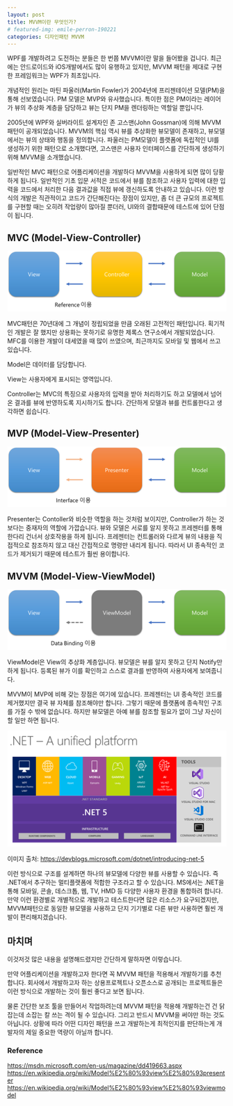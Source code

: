 ```yaml
---
layout: post
title: MVVM이란 무엇인가?
# featured-img: emile-perron-190221
categories: 디자인패턴 MVVM
---
```


WPF를 개발하려고 도전하는 분들은 한 번쯤 MVVM이란 말을 들어봤을 겁니다. 최근에는 안드로이드와 iOS개발에서도 많이 유행하고 있지만, MVVM 패턴을 제대로 구현한 프레임워크는 WPF가 최초입니다.

개념적인 원리는 마틴 파울러(Martin Fowler)가 2004년에 프리젠테이션 모델(PM)을 통해 선보였습니다. PM 모델은 MVP와 유사했습니다. 특이한 점은 PM이라는 레이어가 뷰의 추상화 계층을 담당하고 뷰는 단지 PM을 렌더링하는 역할일 뿐입니다.

2005년에 WPF와 실버라이트 설계자인 존 고스맨(John Gossman)에 의해 MVVM 패턴이 공개되었습니다. MVVM의 핵심 역시 뷰를 추상화한 뷰모델이 존재하고, 뷰모델에서는 뷰의 상태와 행동을 정의합니다. 파울러는 PM모델이 플랫폼에 독립적인 UI를 생성하기 위한 패턴으로 소개했다면, 고스맨은 사용자 인터페이스를 간단하게 생성하기 위해 MVVM을 소개했습니다.

일반적인 MVC 패턴으로 어플리케이션을 개발하다 MVVM을 사용하게 되면 많이 당황하게 됩니다. 일반적인 기초 입문 서적은 코드에서 뷰를 참조하고 사용자 입력에 대한 입력을 코드에서 처리한 다음 결과값을 직접 뷰에 갱신하도록 안내하고 있습니다. 이런 방식의 개발은 직관적이고 코드가 간단해진다는 장점이 있지만, 좀 더 큰 규모의 프로젝트를 구현할 때는 오히려 작업량이 많아질 뿐더러, UI와의 결합때문에 테스트에 있어 단점이 됩니다.

## MVC (Model-View-Controller)

![MVC Pattern][mvc]

[mvc]: /assets/img/posts/MvcPattern.png "MVC Pattern"

MVC패턴은 70년대에 그 개념이 정립되었을 만큼 오래된 고전적인 패턴입니다. 획기적인 개발은 잘 했지만 상용화는 못하기로 유명한 제록스 연구소에서 개발되었습니다. MFC를 이용한 개발이 대세였을 때 많이 쓰였으며, 최근까지도 모바일 및 웹에서 쓰고 있습니다.

Model은 데이터를 담당합니다.

View는 사용자에게 표시되는 영역입니다.

Controller는 MVC의 특징으로 사용자의 입력을 받아 처리하기도 하고 모델에서 넘어온 결과를 뷰에 반영하도록 지시하기도 합니다. 간단하게 모델과 뷰를 컨트롤한다고 생각하면 쉽습니다.

## MVP (Model-View-Presenter)

![MVP Pattern][mvp]

[mvp]: /assets/img/posts/MvpPattern.png "MVP Pattern"

Presenter는 Contoller와 비슷한 역할을 하는 것처럼 보이지만, Controller가 하는 것보다는 중재자의 역할에 가깝습니다. 뷰와 모델은 서로를 알지 못하고 프레젠터를 통해 한다리 건너서 상호작용을 하게 됩니다.
프레젠터는 컨트롤러와 다르게 뷰의 내용을 직접적으로 참조하지 않고 대신 간접적으로 명령만 내리게 됩니다. 따라서 UI 종속적인 코드가 제거되기 때문에 테스트가 훨씬 용이합니다.

## MVVM (Model-View-ViewModel)

![MVVM Pattern][mvvm]

[mvvm]: /assets/img/posts/MvvmPattern.png "MVVM Pattern"

ViewModel은 View의 추상화 계층입니다. 뷰모델은 뷰를 알지 못하고 단지 Notify만 하게 됩니다. 등록된 뷰가 이를 확인하고 스스로 결과를 반영하여 사용자에게 보여줍니다.

MVVM이 MVP에 비해 갖는 장점은 여기에 있습니다. 프레젠터는 UI 종속적인 코드를 제거했지만 결국 뷰 자체를 참조해야만 합니다. 그렇기 때문에 플랫폼에 종속적인 구조를 가질 수 밖에 없습니다. 하지만 뷰모델은 아예 뷰를 참조할 필요가 없이 그냥 자신이 할 일만 하면 됩니다.

![.NET 5 Platform][net5]

[net5]: /assets/img/posts/dotnet5_platform.png ".NET 5"
이미지 출처: <https://devblogs.microsoft.com/dotnet/introducing-net-5>

이런 방식으로 구조를 설계하면 하나의 뷰모델에 다양한 뷰를 사용할 수 있습니다. 즉 .NET에서 추구하는 멀티플랫폼에 적합한 구조라고 할 수 있습니다. MS에서는 .NET을 통해 모바일, 콘솔, 데스크톱, 웹, TV, HMD 등 다양한 사용자 환경을 통합하려 합니다. 만약 이런 환경별로 개별적으로 개발하고 테스트한다면 많은 리소스가 요구되겠지만, MVVM패턴으로 동일한 뷰모델을 사용하고 단지 기기별로 다른 뷰만 사용하면 훨씬 개발이 편리해지겠습니다.

## 마치며

이것저것 많은 내용을 설명해드렸지만 간단하게 말하자면 이렇습니다.

만약 어플리케이션을 개발하고자 한다면 꼭 MVVM 패턴을 적용해서 개발하기를 추천합니다. 회사에서 개발하고자 하는 상용프로젝트나 오픈소스로 공개되는 프로젝트들은 이런 방식으로 개발하는 것이 훨씬 좋다고 보면 됩니다.

물론 간단한 보조 툴을 만들어서 작업하려는데 MVVM 패턴을 적용해 개발하는건 건 닭 잡는데 소잡는 칼 쓰는 격이 될 수 있습니다. 그리고 반드시 MVVM을 써야만 하는 것도 아닙니다. 상황에 따라 어떤 디자인 패턴을 쓰고 개발하는게 최적인지를 판단하는게 개발자의 제일 중요한 역량이 아닐까 합니다.

### Reference

<https://msdn.microsoft.com/en-us/magazine/dd419663.aspx>
<https://en.wikipedia.org/wiki/Model%E2%80%93view%E2%80%93presenter>
<https://en.wikipedia.org/wiki/Model%E2%80%93view%E2%80%93viewmodel>
